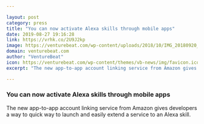 ```yaml
---

layout: post
category: press
title: "You can now activate Alexa skills through mobile apps"
date: 2019-08-27 19:16:28
link: https://vrhk.co/2U9J2kp
image: https://venturebeat.com/wp-content/uploads/2018/10/IMG_20180920_100551-1.jpg?w=1200&strip=all
domain: venturebeat.com
author: "VentureBeat"
icon: https://venturebeat.com/wp-content/themes/vb-news/img/favicon.ico
excerpt: "The new app-to-app account linking service from Amazon gives developers a way to quick way to launch and easily extend a service to an Alexa skill."

---
```


### You can now activate Alexa skills through mobile apps

The new app-to-app account linking service from Amazon gives developers a way to quick way to launch and easily extend a service to an Alexa skill.